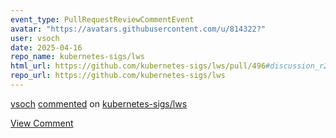 ```yaml
---
event_type: PullRequestReviewCommentEvent
avatar: "https://avatars.githubusercontent.com/u/814322?"
user: vsoch
date: 2025-04-16
repo_name: kubernetes-sigs/lws
html_url: https://github.com/kubernetes-sigs/lws/pull/496#discussion_r2047693986
repo_url: https://github.com/kubernetes-sigs/lws
---
```


<a href='https://github.com/vsoch' target='_blank'>vsoch</a> <a href='https://github.com/kubernetes-sigs/lws/pull/496#discussion_r2047693986' target='_blank'>commented</a> on <a href='https://github.com/kubernetes-sigs/lws' target='_blank'>kubernetes-sigs/lws</a>

<a href='https://github.com/kubernetes-sigs/lws/pull/496#discussion_r2047693986' target='_blank'>View Comment</a>